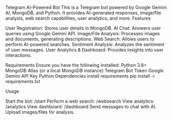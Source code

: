 Telegram AI-Powered Bot
This is a Telegram bot powered by Google Gemini AI, MongoDB, and Python. It provides AI-generated responses, image/file analysis, web search capabilities, user analytics, and more.
Features

User Registration: Stores user details in MongoDB.
AI Chat: Answers user queries using Google Gemini API.
Image/File Analysis: Processes images and documents, generating descriptions.
Web Search: Allows users to perform AI-powered searches.
Sentiment Analysis: Analyzes the sentiment of user messages.
User Analytics & Dashboard: Provides insights into user interactions.

Requirements
Ensure you have the following installed:
Python 3.8+
MongoDB Atlas (or a local MongoDB instance)
Telegram Bot Token
Google Gemini API Key
Python Dependencies
install requirements
pip install -r requirements.txt

Usage

Start the bot: /start
Perform a web search: /websearch
View analytics: /analytics
View dashboard: /dashboard
Send messages to chat with AI.
Upload images/files for analysis.
